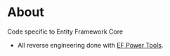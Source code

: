 # About

Code specific to Entity Framework Core

- All reverse engineering done with [EF Power Tools](https://marketplace.visualstudio.com/items?itemName=ErikEJ.EFCorePowerTools).
